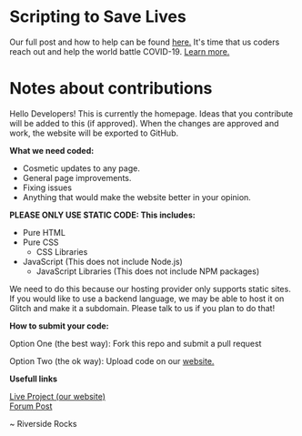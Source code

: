 # Scripting to Save Lives

Our full post and how to help can be found <a href="https://support.glitch.com/t/scripting-to-save-lives-we-need-your-help/21753">here.</a>
It's time that us coders reach out and help the world battle COVID-19. <a href="https://scriptingtosavelives.com">Learn more.</a>

# Notes about contributions

Hello Developers! This is currently the homepage.
Ideas that you contribute will be added to this (if approved). When the changes are
approved and work, the website will be exported to GitHub.

**What we need coded:**

- Cosmetic updates to any page.
- General page improvements.
- Fixing issues
- Anything that would make the website better in your opinion.

**PLEASE ONLY USE STATIC CODE: This includes:**

- Pure HTML
- Pure CSS
  - CSS Libraries
- JavaScript (This does not include Node.js)
  - JavaScript Libraries (This does not include NPM packages)

We need to do this because our hosting
provider only supports static sites. If you would like to use a backend
language, we may be able to host it on Glitch and make it a subdomain.
Please talk to us if you plan to do that!

**How to submit your code:**

Option One (the best way): Fork this repo and submit a pull request

Option Two (the ok way): Upload code on our <a href="https://developers.scriptingtosavelives.com/code/">website.</a>

**Usefull links**

<a href="https://scriptingtosavelives.com">Live Project (our website)</a>
<br>
<a href="https://support.glitch.com/t/mega-thread-scriptingtosavelives-com-we-need-your-help/21753">Forum Post</a>

~ Riverside Rocks
